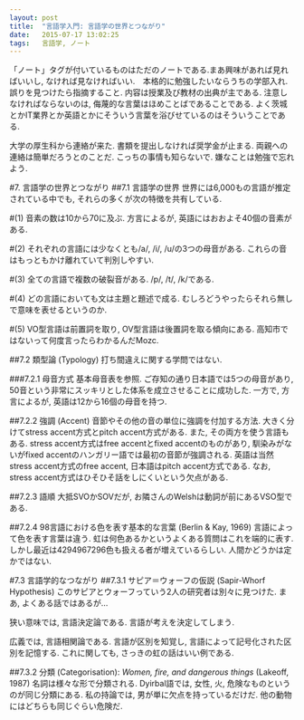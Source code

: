 ```yaml
---
layout: post
title:  "言語学入門: 言語学の世界とつながり"
date:   2015-07-17 13:02:25
tags:   言語学, ノート
---
```

「ノート」タグが付いているものはただのノートである.まあ興味があれば見ればいいし,
なければ見なければいい.　本格的に勉強したいならうちの学部入れ. 誤りを見つけたら指摘すること.
内容は授業及び教材の出典が主である. 注意しなければならないのは,
侮蔑的な言葉はほめことばであることである.
よく茨城とかIT業界とか英語とかにそういう言葉を浴びせているのはそういうことである.

大学の厚生科から連絡が来た. 書類を提出しなければ奨学金が止まる.
両親への連絡は簡単だろうとのことだ. こっちの事情も知らないで. 嫌なことは勉強で忘れよう.

#7. 言語学の世界とつながり
##7.1 言語学の世界
世界には6,000もの言語が推定されている中でも, それらの多くが次の特徴を共有している.

#(1) 音素の数は10から70に及ぶ.
方言によるが, 英語にはおおよそ40個の音素がある.

#(2) それぞれの言語には少なくとも/a/, /i/, /u/の3つの母音がある.
これらの音はもっともかけ離れていて判別しやすい.

#(3) 全ての言語で複数の破裂音がある.
/p/, /t/, /k/である.

#(4) どの言語においても文は主題と題述で成る.
むしろどうやったらそれら無しで意味を表せるというのか.

#(5) VO型言語は前置詞を取り, OV型言語は後置詞を取る傾向にある.
高知市ではないって何度言ったらわかるんだMozc.

##7.2 類型論 (Typology)
打ち間違えに関する学問ではない.

###7.2.1 母音方式
基本母音表を参照. ご存知の通り日本語では5つの母音があり,
50音という非常にスッキリとした体系を成立させることに成功した.
一方で, 方言によるが, 英語は12から16個の母音を持つ.

##7.2.2 強調 (Accent)
音節やその他の音の単位に強調を付加する方法.
大きく分けてstress accent方式とpitch accent方式がある. また, その両方を使う言語もある.
stress accent方式はfree accentとfixed accentのものがあり,
馴染みがないがfixed accentのハンガリー語では最初の音節が強調される.
英語は当然stress accent方式のfree accent, 日本語はpitch accent方式である.
なお, stress accent方式はひそひそ話をしにくいという欠点がある.

##7.2.3 語順
大抵SVOかSOVだが, お隣さんのWelshは動詞が前にあるVSO型である.

##7.2.4 98言語における色を表す基本的な言葉 (Berlin & Kay, 1969)
言語によって色を表す言葉は違う. 虹は何色あるかというよくある質問はこれを端的に表す.
しかし最近は4294967296色も扱える者が増えているらしい. 人間かどうかは定かではない.

#7.3 言語学的なつながり
##7.3.1 サピア＝ウォーフの仮説 (Sapir-Whorf Hypothesis)
このサピアとウォーフっていう2人の研究者は別々に見つけた. まあ, よくある話ではあるが…

狭い意味では, 言語決定論である. 言語が考えを決定してしまう.

広義では, 言語相関論である. 言語が区別を知覚し, 言語によって記号化された区別を記憶する.
これに関しても, さっきの虹の話はいい例である.

##7.3.2 分類 (Categorisation): _Women, fire, and dangerous things_ (Lakeoff, 1987)
名詞は様々な形で分類される. Dyirbal語では, 女性, 火, 危険なものというのが同じ分類にある.
私の持論では, 男が単に欠点を持っているだけだ. 他の動物にはどちらも同じぐらい危険だ.
